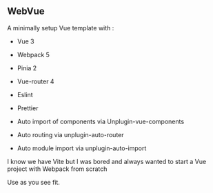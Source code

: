 <h2>WebVue</h2>
<p>A minimally setup Vue template with :</p>
<ul>
  <li><p>Vue 3</p></li>
  <li><p>Webpack 5</p></li>
  <li><p>Pinia 2</p></li>
  <li><p>Vue-router 4</p></li>
  <li><p>Eslint</p></li>
  <li><p>Prettier</p></li>
  <li><p>Auto import of components via Unplugin-vue-components</p></li>
  <li><p>Auto routing via unplugin-auto-router</p></li>
  <li><p>Auto module import via unplugin-auto-import</p></li>
</ul>
<p>I know we have Vite but I was bored and always wanted to start a Vue project with Webpack from scratch</p>
<p>Use as you see fit.</p>
